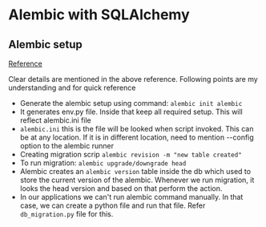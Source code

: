 # Alembic with SQLAlchemy

## Alembic setup
[Reference](https://alembic.sqlalchemy.org/en/latest/tutorial.html)

Clear details are mentioned in the above reference. Following points are my understanding and for quick reference
- Generate the alembic setup using command: `alembic init alembic`
- It generates env.py file. Inside that keep all required setup. This will reflect alembic.ini file
- `alembic.ini` this is the file will be looked when script invoked. This can be at any location. 
    If it is in different location, need to mention --config option to the alembic runner
 - Creating migration scrip `alembic revision -m "new table created"`
 - To run migration: `alembic upgrade/downgrade head`
 - Alembic creates an `alembic version` table inside the db which used to store the current version of the alembic.
     Whenever we run migration, it looks the head version and based on that perform the action.
 - In our applications we can't run alembic command manually. In that case, we can create a python file and 
    run that file. Refer `db_migration.py` file for this.
    
     